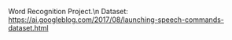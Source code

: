 Word Recognition Project.\n
Dataset: https://ai.googleblog.com/2017/08/launching-speech-commands-dataset.html

